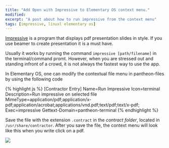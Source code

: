 ```yaml
---
title: "Add Open with Impressive to Elementary OS context menu."
modified:
excerpt: "A post about how to run impressive from the context menu"
tags: [impressive, linuxl elementary os]
---
```



[Impressive](http://impressive.sourceforge.net/) is a program  that displays pdf presentation slides in style. If you use beamer to create presentation it is a must have.

Usually it works by running the command `impressive [path/filename]` in the terminal/command promt. However, when you are stressed out and standing infront of a crowd, it is not always the fastest way to use the app.

In Elementary OS, one can modify the contextual file menu in  pantheon-files by using the following code

{% highlight js %}
[Contractor Entry]
Name=Run Impressive
Icon=terminal
Description=Run impressive on selected file
MimeType=application/pdf;application/x-pdf;application/acrobat;applications/vnd.pdf;text/pdf;text/x-pdf;
Exec=impressive
Gettext-Domain=pantheon-terminal
{% endhighlight %}

Save the file with the extension `.contract` in the *contract folder*, located in `/usr/share/contractor`.  After you save the file, the context menu will look like this when you write click on a pdf.



![](https://31.media.tumblr.com/1009fc665bc364766e5b5e9dc5c1e28e/tumblr_inline_nbvw4xX3c11s7o8gx.png)
